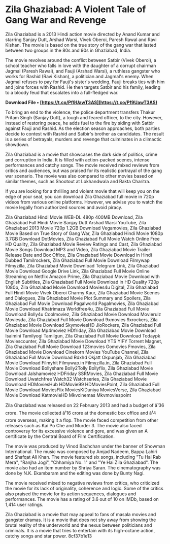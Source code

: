 
 
# Zila Ghaziabad: A Violent Tale of Gang War and Revenge
 
Zila Ghaziabad is a 2013 Hindi action movie directed by Anand Kumar and starring Sanjay Dutt, Arshad Warsi, Vivek Oberoi, Paresh Rawal and Ravi Kishan. The movie is based on the true story of the gang war that lasted between two groups in the 80s and 90s in Ghaziabad, India.
 
The movie revolves around the conflict between Satbir (Vivek Oberoi), a school teacher who falls in love with the daughter of a corrupt chairman Jagmal (Paresh Rawal), and Fauji (Arshad Warsi), a ruthless gangster who works for Rashid (Ravi Kishan), a politician and Jagmal's enemy. When Jagmal refuses to pay for Fauji's sister's wedding, Fauji breaks ties with him and joins forces with Rashid. He then targets Satbir and his family, leading to a bloody feud that escalates into a full-fledged war.
 
**Download File • [https://t.co/Pf9UawT3AS](https://t.co/Pf9UawT3AS)**


 
To bring an end to the violence, the police department transfers Thakur Pritam Singh (Sanjay Dutt), a tough and feared officer, to the city. However, instead of restoring peace, he adds fuel to the fire by siding with Satbir against Fauji and Rashid. As the election season approaches, both parties decide to contest with Rashid and Satbir's brother as candidates. The result is a series of betrayals, murders and revenge that culminates in a climactic showdown.
 
Zila Ghaziabad is a movie that showcases the dark side of politics, crime and corruption in India. It is filled with action-packed scenes, intense performances and catchy songs. The movie received mixed reviews from critics and audiences, but was praised for its realistic portrayal of the gang war scenario. The movie was also compared to other movies based on similar themes, such as Shootout at Lokhandwala and Rakta Charitra.
 
If you are looking for a thrilling and violent movie that will keep you on the edge of your seat, you can download Zila Ghaziabad full movie in 720p videos from various online platforms. However, we advise you to watch the movie legally from authorized sources and avoid piracy.
 
Zila Ghaziabad Hindi Movie WEB-DL 480p 400MB Download,  Zila Ghaziabad Full Hindi Movie Sanjay Dutt Arshad Warsi YouTube,  Zila Ghaziabad 2013 Movie 720p 1.2GB Download Vegamovies,  Zila Ghaziabad Movie Based on True Story of Gang War,  Zila Ghaziabad Hindi Movie 1080p 3.7GB Download DotMovies,  Zila Ghaziabad Full Movie Watch Online Free HD Quality,  Zila Ghaziabad Movie Review Ratings and Cast,  Zila Ghaziabad Movie Songs Download MP3 and Video,  Zila Ghaziabad Movie Trailer Release Date and Box Office,  Zila Ghaziabad Movie Download in Hindi Dubbed Tamilrockers,  Zila Ghaziabad Full Movie Download Filmywap Filmyzilla,  Zila Ghaziabad Movie Download Telegram Link,  Zila Ghaziabad Movie Download Google Drive Link,  Zila Ghaziabad Full Movie Online Streaming on Netflix Amazon Prime,  Zila Ghaziabad Movie Download with English Subtitles,  Zila Ghaziabad Full Movie Download in HD Quality 720p 1080p,  Zila Ghaziabad Movie Download Movies4u Digital,  Zila Ghaziabad Full Hindi Movie Vivek Oberoi Charmy Kaur,  Zila Ghaziabad Movie Scenes and Dialogues,  Zila Ghaziabad Movie Plot Summary and Spoilers,  Zila Ghaziabad Full Movie Download Pagalworld Pagalmovies,  Zila Ghaziabad Movie Download Khatrimaza Worldfree4u,  Zila Ghaziabad Full Movie Download Bolly4u Coolmoviez,  Zila Ghaziabad Movie Download Movierulz Moviesda,  Zila Ghaziabad Full Movie Download 9xmovies 9xrockers,  Zila Ghaziabad Movie Download SkymoviesHD JioRockers,  Zila Ghaziabad Full Movie Download Mp4moviez HDfriday,  Zila Ghaziabad Movie Download Isaimini Tamilyogi Tamilgun,  Zila Ghaziabad Full Movie Download Todaypk Moviescounter,  Zila Ghaziabad Movie Download YTS YIFY Torrent Magnet,  Zila Ghaziabad Full Movie Download 123movies Gomovies Fmovies,  Zila Ghaziabad Movie Download Cinekorn Movies YouTube Channel,  Zila Ghaziabad Full Movie Download Rdxhd Okjatt Okpunjab,  Zila Ghaziabad Movie Download Filmyhit Filmywap.in Filmyzilla.in,  Zila Ghaziabad Full Movie Download Bollyshare Bolly2Tolly Bollyflix,  Zila Ghaziabad Movie Download Jalshamoviez HDFriday SSRMovies,  Zila Ghaziabad Full Movie Download Uwatchfree Watch32 Watchseries,  Zila Ghaziabad Movie Download HDMoviesHub HDMovie99 HDMoviesPoint,  Zila Ghaziabad Full Movie Download MoviesFlix MoviesKiDuniya MoviesVerse,  Zila Ghaziabad Movie Download KatmovieHD Mkvcinemas Mkvmoviespoint
  
Zila Ghaziabad was released on 22 February 2013 and had a budget of â¹36 crore. The movie collected â¹16 crore at the domestic box office and â¹4 crore overseas, making it a flop. The movie faced competition from other releases such as Kai Po Che and Murder 3. The movie also faced controversy for its excessive violence and gore, and was given an A certificate by the Central Board of Film Certification.
 
The movie was produced by Vinod Bachchan under the banner of Showman International. The music was composed by Amjad Nadeem, Bappa Lahiri and Shafqat Ali Khan. The movie featured six songs, including "Tu Hai Rab Mera", "Ranjha Jogi", "Chhamiya No. 1" and "Ye Hai Zila Ghaziabad". The movie also had an item number by Shriya Saran. The cinematography was done by N.K. Ekambaram and the editing was done by Bunty Nagi.
 
The movie received mixed to negative reviews from critics, who criticized the movie for its lack of originality, coherence and logic. Some of the critics also praised the movie for its action sequences, dialogues and performances. The movie has a rating of 3.6 out of 10 on IMDb, based on 1,414 user ratings.
 
Zila Ghaziabad is a movie that may appeal to fans of masala movies and gangster dramas. It is a movie that does not shy away from showing the brutal reality of the underworld and the nexus between politicians and criminals. It is a movie that tries to entertain with its high-octane action, catchy songs and star power.
 8cf37b1e13
 
